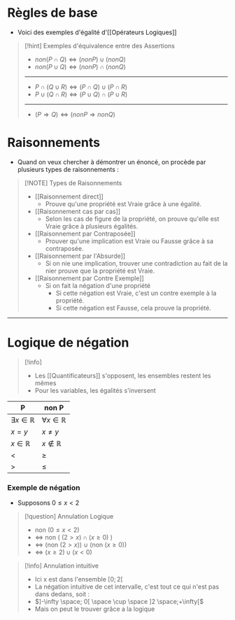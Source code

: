 # Règles de base

- Voici des exemples d'égalité d'[[Opérateurs Logiques]]

> [!hint] Exemples d'équivalence entre des Assertions
> 
>- $non (P \cap Q) \Leftrightarrow (non P) \cup (non Q)$
>- $non (P \cup Q) \Leftrightarrow (non P) \cap (non Q)$
> ---
>- $P \cap (Q \cup R) \Leftrightarrow (P \cap Q) \cup (P \cap R)$
>- $P \cup (Q \cap R) \Leftrightarrow (P \cup Q) \cap (P \cup R)$
>---
>- $(P \Rightarrow Q) \Leftrightarrow ( non P \Rightarrow non Q )$

# Raisonnements

- Quand on veux chercher à démontrer un énoncé, on procède par plusieurs types de raisonnements :

> [!NOTE] Types de Raisonnements
> - [[Raisonnement direct]]
> 	- Prouve qu'une propriété est Vraie grâce à une égalité.
> - [[Raisonnement cas par cas]]
> 	- Selon les cas de figure de la propriété, on prouve qu'elle est Vraie grâce à plusieurs égalités.
> - [[Raisonnement par Contraposée]]
> 	- Prouver qu'une implication est Vraie ou Fausse grâce à sa contraposée.
> - [[Raisonnement par l'Absurde]]
> 	- Si on nie une implication, trouver une contradiction au fait de la nier prouve que la propriété est Vraie.
> - [[Raisonnement par Contre Exemple]]
> 	- Si on fait la négation d'une propriété
> 		- Si cette négation est Vraie, c'est un contre exemple à la propriété.
> 		- Si cette négation est Fausse, cela prouve la propriété.

---
# Logique de négation

> [!info] 
>- Les [[Quantificateurs]] s'opposent, les ensembles restent les mêmes
>- Pour les variables, les égalités s'inversent

| P                          | non P                      |
| -------------------------- | -------------------------- |
| $\exists x \in \mathbb{R}$ | $\forall x \in \mathbb{R}$ |
| $x = y$                    | $x \neq y$                 |
| $x \in \mathbb{R}$         | $x \notin \mathbb{R}$      |
| $<$                        | $\geq$                     |
| $>$                        | $\leq$                     |
### Exemple de négation
- Supposons $0 \leq x < 2$

> [!question] Annulation Logique
> - non $(0 \leq x < 2)$
>- <=> non ( $(2 > x) \cap (x \geq 0)$ )
> - <=> (non $(2 > x)$) $\cup$ (non $(x \geq 0)$)
> - <=> ($x \geq 2) \cup (x < 0)$
	
> [!info] Annulation intuitive
> - Ici x est dans l'ensemble $[0;2[$
 >- La négation intuitive de cet intervalle, c'est tout ce qui n'est pas dans dedans, soit :
 >- $]-\infty \space; 0[ \space \cup \space ]2 \space;+\infty[$
 >- Mais on peut le trouver grâce a la logique
 